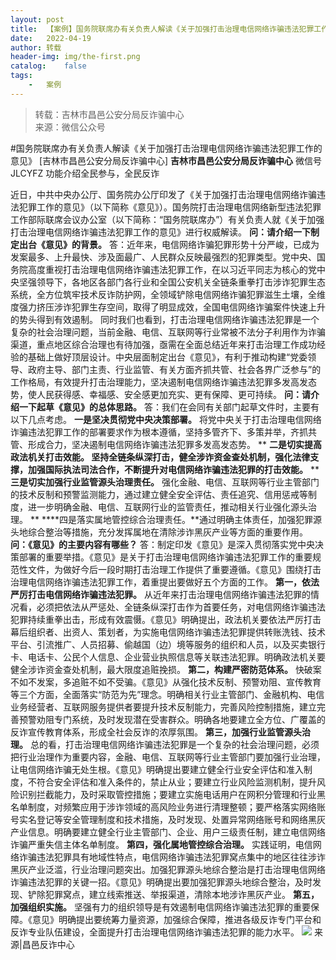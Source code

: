 ```yaml
---
layout:	post
title:	【案例】国务院联席办有关负责人解读《关于加强打击治理电信网络诈骗违法犯罪工作的意见》
date:	2022-04-19
author:	转载
header-img:	img/the-first.png
catalog:	false
tags:
	-	案例
---
```


<blockquote><p>转载：吉林市昌邑公安分局反诈骗中心<br>
来源：微信公众号</p></blockquote>

#国务院联席办有关负责人解读《关于加强打击治理电信网络诈骗违法犯罪工作的意见》
[吉林市昌邑公安分局反诈骗中心]
**吉林市昌邑公安分局反诈骗中心**
微信号JLCYFZ
功能介绍全民参与，全民反诈

近日，中共中央办公厅、国务院办公厅印发了《关于加强打击治理电信网络诈骗违法犯罪工作的意见》（以下简称《意见》）。国务院打击治理电信网络新型违法犯罪工作部际联席会议办公室（以下简称：“国务院联席办”）有关负责人就《关于加强打击治理电信网络诈骗违法犯罪工作的意见》进行权威解读。
**问：请介绍一下制定出台《意见》的背景。**
答：近年来，电信网络诈骗犯罪形势十分严峻，已成为发案最多、上升最快、涉及面最广、人民群众反映最强烈的犯罪类型。党中央、国务院高度重视打击治理电信网络诈骗违法犯罪工作，在以习近平同志为核心的党中央坚强领导下，各地区各部门各行业和全国公安机关全链条重拳打击涉诈犯罪生态系统，全方位筑牢技术反诈防护网，全领域铲除电信网络诈骗犯罪滋生土壤，全维度强力挤压涉诈犯罪生存空间，取得了明显成效，全国电信网络诈骗案件快速上升的势头得到有效遏制。
同时我们也看到，打击治理电信网络诈骗违法犯罪是一个复杂的社会治理问题，当前金融、电信、互联网等行业常被不法分子利用作为诈骗渠道，重点地区综合治理也有待加强，亟需在全面总结近年来打击治理工作成功经验的基础上做好顶层设计。中央层面制定出台《意见》，有利于推动构建“党委领导、政府主导、部门主责、行业监管、有关方面齐抓共管、社会各界广泛参与”的工作格局，有效提升打击治理能力，坚决遏制电信网络诈骗违法犯罪多发高发态势，使人民获得感、幸福感、安全感更加充实、更有保障、更可持续。
**问：请介绍一下起草《意见》的总体思路。**
答：我们在会同有关部门起草文件时，主要有以下几点考虑。
**一是坚决贯彻党中央决策部署。**
将党中央关于打击治理电信网络诈骗违法犯罪工作的部署要求作为根本遵循，坚持多管齐下、多策并举，齐抓共管、形成合力，坚决遏制电信网络诈骗违法犯罪多发高发态势。
**
****二是切实提高政法机关打击效能。**
坚持全链条纵深打击，健全涉诈资金查处机制，强化法律支撑，加强国际执法司法合作，不断提升对电信网络诈骗违法犯罪的打击效能。**
****三是切实加强行业监管源头治理责任。**
强化金融、电信、互联网等行业主管部门的技术反制和预警监测能力，通过建立健全安全评估、责任追究、信用惩戒等制度，进一步明确金融、电信、互联网行业的监管责任，推动相关行业强化源头治理。
**
****四是落实属地管控综合治理责任。**通过明确主体责任，加强犯罪源头地综合整治等措施，充分发挥属地在清除涉诈黑灰产业等方面的重要作用。
**问：《意见》的主要内容有哪些？**
答：制定印发《意见》是深入贯彻落实党中央决策部署的重要举措。《意见》是关于打击治理电信网络诈骗违法犯罪工作的重要规范性文件，为做好今后一段时期打击治理工作提供了重要遵循。《意见》围绕打击治理电信网络诈骗违法犯罪工作，着重提出要做好五个方面的工作。
**第一，依法严厉打击电信网络诈骗违法犯罪。**
从近年来打击治理电信网络诈骗违法犯罪的情况看，必须把依法从严惩处、全链条纵深打击作为首要任务，对电信网络诈骗违法犯罪持续重拳出击，形成有效震慑。《意见》明确提出，政法机关要依法严厉打击幕后组织者、出资人、策划者，为实施电信网络诈骗违法犯罪提供转账洗钱、技术平台、引流推广、人员招募、偷越国（边）境等服务的组织和人员，以及买卖银行卡、电话卡、公民个人信息、企业营业执照信息等关联违法犯罪。明确政法机关要健全涉诈资金查处机制，最大限度追赃挽损。
**第二，构建严密防范体系。**
快破案不如不发案，多追赃不如不受骗。《意见》从强化技术反制、预警劝阻、宣传教育等三个方面，全面落实“防范为先”理念。明确相关行业主管部门、金融机构、电信业务经营者、互联网服务提供者要提升技术反制能力，完善风险控制措施，建立完善预警劝阻专门系统，及时发现潜在受害群众。明确各地要建立全方位、广覆盖的反诈宣传教育体系，形成全社会反诈的浓厚氛围。
**第三，加强行业监管源头治理。**
总的看，打击治理电信网络诈骗违法犯罪是一个复杂的社会治理问题，必须把行业治理作为重要内容，金融、电信、互联网等行业主管部门要加强行业治理，让电信网络诈骗无处生根。《意见》明确提出要建立健全行业安全评估和准入制度，不符合安全评估和准入条件的，禁止从业；要建立行业风险监测机制，提升风险识别拦截能力，及时采取管控措施；要建立实施电话用户在网积分管理和行业黑名单制度，对频繁应用于涉诈领域的高风险业务进行清理整顿；要严格落实网络账号实名登记等安全管理制度和技术措施，及时发现、处置异常网络账号和网络黑灰产业信息。明确要建立健全行业主管部门、企业、用户三级责任制，建立电信网络诈骗严重失信主体名单制度。
**第四，强化属地管控综合治理。**
实践证明，电信网络诈骗违法犯罪具有地域性特点，电信网络诈骗违法犯罪窝点集中的地区往往涉诈黑灰产业泛滥，行业治理问题突出。加强犯罪源头地综合整治是打击治理电信网络诈骗违法犯罪的关键一招。《意见》明确提出要加强犯罪源头地综合整治，及时发现、铲除犯罪窝点，建立线索推送、举报渠道，清除本地涉诈黑灰产业。
**第五，加强组织实施。**
坚强有力的组织领导是有效遏制电信网络诈骗违法犯罪的重要保障。《意见》明确提出要统筹力量资源，加强综合保障，推进各级反诈专门平台和反诈专业队伍建设，全面提升打击治理电信网络诈骗违法犯罪的能力水平。
![]({{site.baseurl}}/postimg/7f48KExj8S5r2SoPGyAOBicw10ceBIVvVyAZKyXZwOMhprgf3NnMPSWTyzkYmZdk4yWdHpCzz9cCQXib3ubBvAOA.jpeg)
来源|昌邑反诈中心
